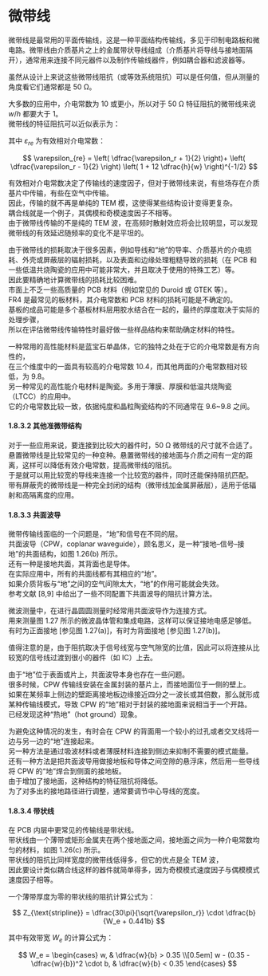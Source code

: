 # 微带线

微带线是最常用的平面传输线，这是一种平面结构传输线，多见于印制电路板和微电路。微带线由介质基片之上的金属带状导线组成（介质基片将导线与接地面隔开），通常用来连接不同元器件以及制作传输线器件，例如耦合器和滤波器等。
 
虽然从设计上来说这些微带线阻抗（或等效系统阻抗）可以是任何值，但从测量的角度看它们通常都是 50 Ω。

大多数的应用中，介电常数为 10 或更小，所以对于 50 Ω 特征阻抗的微带线来说 $w/h$ 都要大于 1。  
微带线的特征阻抗可以近似表示为：




其中  $\varepsilon_{re}$  为有效相对介电常数：

$$
\varepsilon_{re} =
\left( \dfrac{\varepsilon_r + 1}{2} \right)+ \left( \dfrac{\varepsilon_r - 1}{2} \right)
\left( 1 + 12 \dfrac{h}{w} \right)^{-1/2}
$$


有效相对介电常数决定了传输线的速度因子，但对于微带线来说，有些场存在介质基片中传输，有些在空气中传输。  
因此，传输的就不再是单纯的 TEM 模，这使得某些结构设计变得更复杂。  
耦合线就是一个例子，其偶模和奇模速度因子不相等。  
由于微带线传输的不是纯的 TEM 波，在高频时散射效应将会比较明显，可以发现微带线的有效延迟随频率的变化不是平坦的。

由于微带线的损耗取决于很多因素，例如导线和“地”的导率、介质基片的介电损耗、外壳或屏蔽层的辐射损耗，以及表面和边缘处理粗糙导致的损耗（在 PCB 和一些低温共烧陶瓷的应用中可能非常大，并且取决于使用的特殊工艺）等。  
因此要精确地计算微带线的损耗比较困难。  
市面上不乏一些高质量的 PCB 材料（例如常见的 Duroid 或 GTEK 等）。  
FR4 是最常见的板材料，其介电常数和 PCB 材料的损耗可能是不确定的。  
基板的成品可能是多个基板材料层用胶水结合在一起的，最终的厚度取决于实际的处理步骤，  
所以在评估微带线传输特性时最好做一些样品结构来帮助确定材料的特性。

一种常用的高性能材料是蓝宝石单晶体，它的独特之处在于它的介电常数是有方向性的，  
在三个维度中的一面具有较高的介电常数 10.4，而其他两面的介电常数相对较低，为 9.8。  
另一种常见的高性能介电材料是陶瓷。多用于薄膜、厚膜和低温共烧陶瓷（LTCC）的应用中。  
它的介电常数比较一致，依据纯度和晶粒陶瓷结构的不同通常在 9.6~9.8 之间。

#### 1.8.3.2 其他准微带结构

对于一些应用来说，要连接到比较大的器件时，50 Ω 微带线的尺寸就不合适了。  
悬置微带线是比较常见的一种变种。悬置微带线的接地面与介质之间有一定的距离，这样可以降低有效介电常数，提高微带线的阻抗。  
于是就可以用比较宽的导线来连接一个比较宽的器件，同时还能保持阻抗匹配。  
带有屏蔽壳的微带线是一种完全封闭的结构（微带线加金属屏蔽层），适用于低辐射和高隔离度的应用。

#### 1.8.3.3 共面波导

微带传输线面临的一个问题是，“地”和信号在不同的层。  
共面波导（CPW，coplanar waveguide），顾名思义，是一种“接地–信号–接地”的共面结构，如图 1.26(b) 所示。  
还有一种是接地共面，其背面也是导体。  
在实际应用中，所有的共面线都有其相应的“地”。  
如果介质背板与“地”之间的空气间隙太大，“地”的作用可能就会失效。  
参考文献 [8,9] 中给出了一些不同配置下共面波导的阻抗计算方法。

微波测量中，在进行晶圆圆测量时经常用共面波导作为连接方式。  
用来测量图 1.27 所示的微波晶体管和集成电路，这样可以保证接地电感足够低。  
有时为正面接地 [参见图 1.27(a)]，有时为背面接地 [参见图 1.27(b)]。  

值得注意的是，由于阻抗取决于信号线宽与空气隙宽的比值，因此可以将连接从比较宽的信号线过渡到很小的器件（如 IC）上去。


由于“地”位于表面或片上，共面波导本身也存在一些问题。  
很多时候，CPW 传输线安装在金属封装的基片上，而接地面位于一侧的壁上。  
如果在某频率上侧边的壁距离接地板边缘接近四分之一波长或其倍数，那么就形成某种传输线模式，导致 CPW 的“地”相对于封装的接地面来说相当于一个开路。  
已经发现这种“热地”（hot ground）现象。  

为避免这种情况的发生，有时会在 CPW 的背面用一个较小的过孔或者交叉线将一边与另一边的“地”连接起来。  
另一种方法是通过吸波材料或者薄膜材料连接到侧边来抑制不需要的模式能量。  
还有一种方法是把共面波导用做接地板和导体之间空隙的悬浮床，然后用一些导线将 CPW 的“地”焊合到侧面的接地板。  
由于增加了接地面，这种结构的特征阻抗将降低。  
为了对多出的接地路径进行调整，通常要调节中心导线的宽度。

#### 1.8.3.4 带状线

在 PCB 内层中更常见的传输线是带状线。  
带状线由一个薄带或矩形金属夹在两个接地面之间，接地面之间为一种介电常数均匀的材料，如图 1.26(c) 所示。  
带状线的阻抗比同样宽度的微带线低得多，但它的优点是全 TEM 波，  
因此要设计类似耦合线这样的器件就简单得多，因为奇模模式速度因子与偶模模式速度因子相等。  

一个薄带厚度为零的带状线的阻抗计算公式为：

$$
Z_{\text{stripline}} = \dfrac{30\pi}{\sqrt{\varepsilon_r}} \cdot \dfrac{b}{W_e + 0.441b}
$$

其中有效带宽 $W_e$ 的计算公式为：

$$
W_e =
\begin{cases}
w, & \dfrac{w}{b} > 0.35 \\[0.5em]
w - (0.35 - \dfrac{w}{b})^2 \cdot b, & \dfrac{w}{b} < 0.35
\end{cases}
$$











